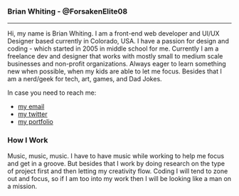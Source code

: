 ### Brian Whiting - @ForsakenElite08
---

Hi, my name is Brian Whiting. I am a front-end web developer and UI/UX Designer based currently in Colorado, USA. I have a passion for design and coding - which started in 2005 in middle school for me. Currently I am a freelance dev and designer that works with mostly small to medium scale businesses and non-profit organizations. Always eager to learn something new when possible, when my kids are able to let me focus. Besides that I am a nerd/geek for tech, art, games, and Dad Jokes.

In case you need to reach me:

- [my email](mailto:brianwhiting@bwhitingdesigns.com)
- [my twitter](https://www.twitter.com/ForsakenElite08)
- [my portfolio](https://www.bwhitingdesigns.com)

### How I Work


Music, music, music. I have to have music while working to help me focus and get in a groove. But besides that I work by doing research on the type of project first and then letting my creativity flow. Coding I will tend to zone out and focus, so if  I am too into my work then I will be looking like a man on a mission.

